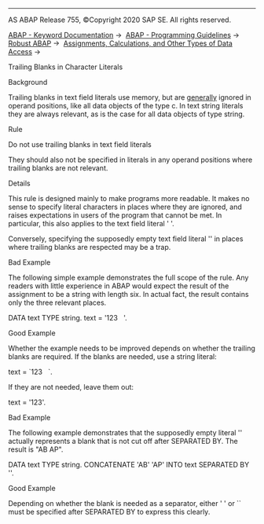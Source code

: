   

* * *

AS ABAP Release 755, ©Copyright 2020 SAP SE. All rights reserved.

[ABAP - Keyword Documentation](javascript:call_link\('abenabap.htm'\)) →  [ABAP - Programming Guidelines](javascript:call_link\('abenabap_pgl.htm'\)) →  [Robust ABAP](javascript:call_link\('abenrobust_abap_guidl.htm'\)) →  [Assignments, Calculations, and Other Types of Data Access](javascript:call_link\('abenassignment_access_guidl.htm'\)) → 

Trailing Blanks in Character Literals

Background

Trailing blanks in text field literals use memory, but are [generally](javascript:call_link\('abenstring_processing_trail_blanks.htm'\)) ignored in operand positions, like all data objects of the type c. In text string literals they are always relevant, as is the case for all data objects of type string.

Rule

Do not use trailing blanks in text field literals

They should also not be specified in literals in any operand positions where trailing blanks are not relevant.

Details

This rule is designed mainly to make programs more readable. It makes no sense to specify literal characters in places where they are ignored, and raises expectations in users of the program that cannot be met. In particular, this also applies to the text field literal ' '.

Conversely, specifying the supposedly empty text field literal '' in places where trailing blanks are respected may be a trap.

Bad Example

The following simple example demonstrates the full scope of the rule. Any readers with little experience in ABAP would expect the result of the assignment to be a string with length six. In actual fact, the result contains only the three relevant places.

DATA text TYPE string.
text = '123   '.

Good Example

Whether the example needs to be improved depends on whether the trailing blanks are required. If the blanks are needed, use a string literal:

text = \`123   \`.

If they are not needed, leave them out:

text = '123'.

Bad Example

The following example demonstrates that the supposedly empty literal '' actually represents a blank that is not cut off after SEPARATED BY. The result is "AB AP".

DATA text TYPE string.
CONCATENATE 'AB' 'AP' INTO text SEPARATED BY ''.

Good Example

Depending on whether the blank is needed as a separator, either ' ' or \`\` must be specified after SEPARATED BY to express this clearly.